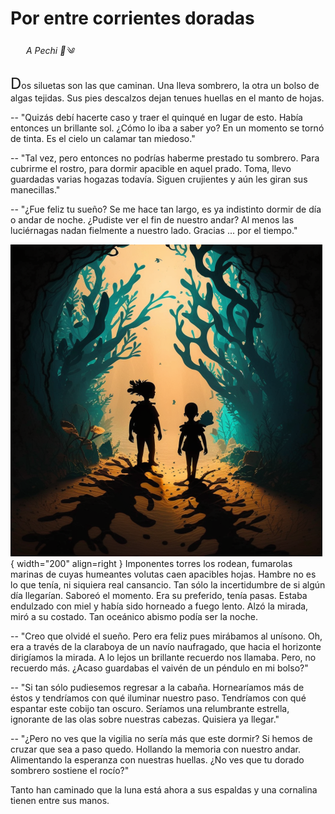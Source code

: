 # Por entre corrientes doradas

<p style="margin-left:25px;"><em>A Pechi 🐚༄</em></p>

<font size="+2">D</font>os
siluetas son las que caminan. Una lleva sombrero, la otra un bolso de algas
tejidas. Sus pies descalzos dejan tenues huellas en el manto de hojas.

-- "Quizás debí hacerte caso y traer el quinqué en lugar de esto. Había
entonces un brillante sol. ¿Cómo lo iba a saber yo? En un momento se tornó de
tinta. Es el cielo un calamar tan miedoso."

-- "Tal vez, pero entonces no podrías haberme prestado tu sombrero. Para
cubrirme el rostro, para dormir apacible en aquel prado. Toma, llevo guardadas
varias hogazas todavía. Siguen crujientes y aún les giran sus manecillas."

-- "¿Fue feliz tu sueño? Se me hace tan largo, es ya indistinto dormir de día o
andar de noche. ¿Pudiste ver el fin de nuestro andar? Al menos las luciérnagas
nadan fielmente a nuestro lado. Gracias ... por el tiempo."


![Fumarolas marinas](img/corrientes-a.png){ width="200" align=right }
Imponentes torres los rodean, fumarolas marinas de cuyas humeantes volutas caen
apacibles hojas. Hambre no es lo que tenía, ni siquiera real cansancio. Tan
sólo la incertidumbre de si algún día llegarían. Saboreó el momento. Era su
preferido, tenía pasas. Estaba endulzado con miel y había sido horneado a fuego
lento. Alzó la mirada, miró a su costado. Tan oceánico abismo podía ser la
noche.


-- "Creo que olvidé el sueño. Pero era feliz pues mirábamos al unísono. Oh, era
a través de la claraboya de un navío naufragado, que hacia el horizonte
dirigíamos la mirada. A lo lejos un brillante recuerdo nos llamaba. Pero, no
recuerdo más. ¿Acaso guardabas el vaivén de un péndulo en mi bolso?"

-- "Si tan sólo pudiesemos regresar a la cabaña. Hornearíamos más de éstos y
tendríamos con qué iluminar nuestro paso. Tendríamos con qué espantar este
cobijo tan oscuro. Seríamos una relumbrante estrella, ignorante de las olas
sobre nuestras cabezas. Quisiera ya llegar."

-- "¿Pero no ves que la vigilia no sería más que este dormir? Si hemos de
cruzar que sea a paso quedo. Hollando la memoria con nuestro andar. Alimentando
la esperanza con nuestras huellas. ¿No ves que tu dorado sombrero sostiene el
rocío?"

Tanto han caminado que la luna está ahora a sus espaldas y una cornalina tienen
entre sus manos.

